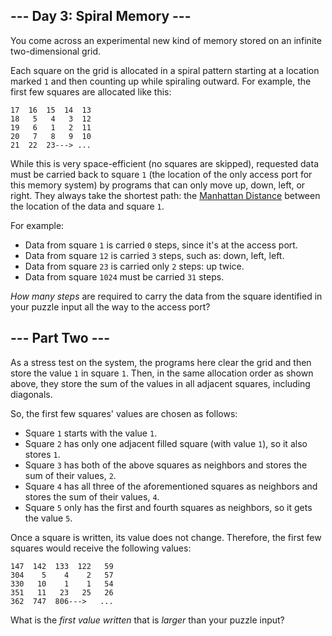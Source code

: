 <article class="day-desc"><h2>--- Day 3: Spiral Memory ---</h2><p>You come across an experimental new kind of memory stored on an <span title="Good thing we have all these infinite two-dimensional grids lying around!">infinite two-dimensional grid</span>.</p>
<p>Each square on the grid is allocated in a spiral pattern starting at a location marked <code>1</code> and then counting up while spiraling outward. For example, the first few squares are allocated like this:</p>
<pre><code>17  16  15  14  13
18   5   4   3  12
19   6   1   2  11
20   7   8   9  10
21  22  23---&gt; ...
</code></pre>
<p>While this is very space-efficient (no squares are skipped), requested data must be carried back to square <code>1</code> (the location of the only access port for this memory system) by programs that can only move up, down, left, or right. They always take the shortest path: the <a href="https://en.wikipedia.org/wiki/Taxicab_geometry">Manhattan Distance</a> between the location of the data and square <code>1</code>.</p>
<p>For example:</p>
<ul>
<li>Data from square <code>1</code> is carried <code>0</code> steps, since it's at the access port.</li>
<li>Data from square <code>12</code> is carried <code>3</code> steps, such as: down, left, left.</li>
<li>Data from square <code>23</code> is carried only <code>2</code> steps: up twice.</li>
<li>Data from square <code>1024</code> must be carried <code>31</code> steps.</li>
</ul>
<p><em>How many steps</em> are required to carry the data from the square identified in your puzzle input all the way to the access port?</p>
</article><article class="day-desc"><h2 id="part2">--- Part Two ---</h2><p>As a stress test on the system, the programs here clear the grid and then store the value <code>1</code> in square <code>1</code>. Then, in the same allocation order as shown above, they store the sum of the values in all adjacent squares, including diagonals.</p>
<p>So, the first few squares' values are chosen as follows:</p>
<ul>
<li>Square <code>1</code> starts with the value <code>1</code>.</li>
<li>Square <code>2</code> has only one adjacent filled square (with value <code>1</code>), so it also stores <code>1</code>.</li>
<li>Square <code>3</code> has both of the above squares as neighbors and stores the sum of their values, <code>2</code>.</li>
<li>Square <code>4</code> has all three of the aforementioned squares as neighbors and stores the sum of their values, <code>4</code>.</li>
<li>Square <code>5</code> only has the first and fourth squares as neighbors, so it gets the value <code>5</code>.</li>
</ul>
<p>Once a square is written, its value does not change. Therefore, the first few squares would receive the following values:</p>
<pre><code>147  142  133  122   59
304    5    4    2   57
330   10    1    1   54
351   11   23   25   26
362  747  806---&gt;   ...
</code></pre>
<p>What is the <em>first value written</em> that is <em>larger</em> than your puzzle input?</p>
</article>